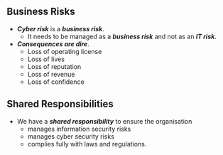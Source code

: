 ## Business Risks

* **_Cyber risk_** is a **_business risk_**. 
  - It needs to be managed as a **_business risk_** and not as an **_IT risk_**.
* **_Consequences are dire_**. 
  - Loss of operating license
  - Loss of lives
  - Loss of reputation
  - Loss of revenue
  - Loss of confidence

## Shared Responsibilities
* We have a **_shared responsibility_** to ensure the organisation 
   - manages information security risks
   - manages cyber security risks
   - complies fully with laws and regulations.
